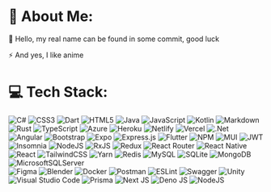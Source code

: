 # 💫 About Me:

🛑 Hello, my real name can be found in some commit, good luck

⚡ And yes, I like anime

<!--
# ❤ Most used languages
![](https://github-readme-stats.vercel.app/api/top-langs/?username=Neo-Ciber94&theme=dark&hide_border=false&include_all_commits=false&count_private=false&layout=compact)
-->

# 💻 Tech Stack:
![C#](https://img.shields.io/badge/c%23-%23239120.svg?style=for-the-badge&logo=c-sharp&logoColor=white) 
![CSS3](https://img.shields.io/badge/css3-%231572B6.svg?style=for-the-badge&logo=css3&logoColor=white) 
![Dart](https://img.shields.io/badge/dart-%230175C2.svg?style=for-the-badge&logo=dart&logoColor=white) 
![HTML5](https://img.shields.io/badge/html5-%23E34F26.svg?style=for-the-badge&logo=html5&logoColor=white) 
![Java](https://img.shields.io/badge/java-%23ED8B00.svg?style=for-the-badge&logo=java&logoColor=white) 
![JavaScript](https://img.shields.io/badge/javascript-%23323330.svg?style=for-the-badge&logo=javascript&logoColor=%23F7DF1E) 
![Kotlin](https://img.shields.io/badge/kotlin-%230095D5.svg?style=for-the-badge&logo=kotlin&logoColor=white) 
![Markdown](https://img.shields.io/badge/markdown-%23000000.svg?style=for-the-badge&logo=markdown&logoColor=white) 
![Rust](https://img.shields.io/badge/rust-%23000000.svg?style=for-the-badge&logo=rust&logoColor=white) 
![TypeScript](https://img.shields.io/badge/typescript-%23007ACC.svg?style=for-the-badge&logo=typescript&logoColor=white) 
![Azure](https://img.shields.io/badge/azure-%230072C6.svg?style=for-the-badge&logo=azure-devops&logoColor=white) 
![Heroku](https://img.shields.io/badge/heroku-%23430098.svg?style=for-the-badge&logo=heroku&logoColor=white) 
![Netlify](https://img.shields.io/badge/netlify-%23000000.svg?style=for-the-badge&logo=netlify&logoColor=#00C7B7) 
![Vercel](https://img.shields.io/badge/vercel-%23000000.svg?style=for-the-badge&logo=vercel&logoColor=white) 
![.Net](https://img.shields.io/badge/.NET-5C2D91?style=for-the-badge&logo=.net&logoColor=white) 
![Angular](https://img.shields.io/badge/angular-%23DD0031.svg?style=for-the-badge&logo=angular&logoColor=white) 
![Bootstrap](https://img.shields.io/badge/bootstrap-%23563D7C.svg?style=for-the-badge&logo=bootstrap&logoColor=white) 
![Expo](https://img.shields.io/badge/expo-1C1E24?style=for-the-badge&logo=expo&logoColor=#D04A37) 
![Express.js](https://img.shields.io/badge/express.js-%23404d59.svg?style=for-the-badge&logo=express&logoColor=%2361DAFB) 
![Flutter](https://img.shields.io/badge/Flutter-%2302569B.svg?style=for-the-badge&logo=Flutter&logoColor=white) 
![NPM](https://img.shields.io/badge/NPM-%23000000.svg?style=for-the-badge&logo=npm&logoColor=white) 
![MUI](https://img.shields.io/badge/MUI-%230081CB.svg?style=for-the-badge&logo=material-ui&logoColor=white) 
![JWT](https://img.shields.io/badge/JWT-black?style=for-the-badge&logo=JSON%20web%20tokens) 
![Insomnia](https://img.shields.io/badge/Insomnia-black?style=for-the-badge&logo=insomnia&logoColor=5849BE) 
![NodeJS](https://img.shields.io/badge/node.js-6DA55F?style=for-the-badge&logo=node.js&logoColor=white) 
![RxJS](https://img.shields.io/badge/rxjs-%23B7178C.svg?style=for-the-badge&logo=reactivex&logoColor=white) 
![Redux](https://img.shields.io/badge/redux-%23593d88.svg?style=for-the-badge&logo=redux&logoColor=white) 
![React Router](https://img.shields.io/badge/React_Router-CA4245?style=for-the-badge&logo=react-router&logoColor=white) 
![React Native](https://img.shields.io/badge/react_native-%2320232a.svg?style=for-the-badge&logo=react&logoColor=%2361DAFB) 
![React](https://img.shields.io/badge/react-%2320232a.svg?style=for-the-badge&logo=react&logoColor=%2361DAFB) 
![TailwindCSS](https://img.shields.io/badge/tailwindcss-%2338B2AC.svg?style=for-the-badge&logo=tailwind-css&logoColor=white) 
![Yarn](https://img.shields.io/badge/yarn-%232C8EBB.svg?style=for-the-badge&logo=yarn&logoColor=white) 
![Redis](https://img.shields.io/badge/redis-%23DD0031.svg?style=for-the-badge&logo=redis&logoColor=white) 
![MySQL](https://img.shields.io/badge/mysql-%2300f.svg?style=for-the-badge&logo=mysql&logoColor=white) 
![SQLite](https://img.shields.io/badge/sqlite-%2307405e.svg?style=for-the-badge&logo=sqlite&logoColor=white) 
![MongoDB](https://img.shields.io/badge/MongoDB-%234ea94b.svg?style=for-the-badge&logo=mongodb&logoColor=white) 
![MicrosoftSQLServer](https://img.shields.io/badge/Microsoft%20SQL%20Sever-CC2927?style=for-the-badge&logo=microsoft%20sql%20server&logoColor=white) 	
![Figma](https://img.shields.io/badge/figma-%23F24E1E.svg?style=for-the-badge&logo=figma&logoColor=white) 
![Blender](https://img.shields.io/badge/blender-%23F5792A.svg?style=for-the-badge&logo=blender&logoColor=white) 
![Docker](https://img.shields.io/badge/docker-%230db7ed.svg?style=for-the-badge&logo=docker&logoColor=white) 
![Postman](https://img.shields.io/badge/Postman-FF6C37?style=for-the-badge&logo=postman&logoColor=white) 
![ESLint](https://img.shields.io/badge/ESLint-4B3263?style=for-the-badge&logo=eslint&logoColor=white) 
![Swagger](https://img.shields.io/badge/-Swagger-%23Clojure?style=for-the-badge&logo=swagger&logoColor=white)
![Unity](https://img.shields.io/badge/unity-%23000000.svg?style=for-the-badge&logo=unity&logoColor=white)
![Visual Studio Code](https://img.shields.io/badge/Visual%20Studio%20Code-0078d7.svg?style=for-the-badge&logo=visual-studio-code&logoColor=white)
![Prisma](https://img.shields.io/badge/Prisma-3982CE?style=for-the-badge&logo=Prisma&logoColor=white)
![Next JS](https://img.shields.io/badge/Next-black?style=for-the-badge&logo=next.js&logoColor=white)
![Deno JS](https://img.shields.io/badge/deno%20js-000000?style=for-the-badge&logo=deno&logoColor=white)
![NodeJS](https://img.shields.io/badge/node.js-6DA55F?style=for-the-badge&logo=node.js&logoColor=white)

<!-- # 📊 GitHub Stats:
![](https://github-readme-stats.vercel.app/api?username=Neo-Ciber94&theme=dark&hide_border=false&include_all_commits=false&count_private=false)
![](https://github-readme-streak-stats.herokuapp.com/?user=Neo-Ciber94&theme=dark&hide_border=false)
-->




